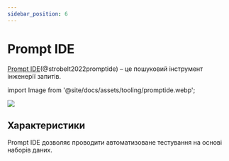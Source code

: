 ```yaml
---
sidebar_position: 6
---
```


# Prompt IDE

[Prompt IDE](https://prompt.vizhub.ai)(@strobelt2022promptide) – це пошуковий інструмент інженерії запитів.


import Image from '@site/docs/assets/tooling/promptide.webp';

<div style={{textAlign: 'center'}}>
  <img src={Image} style={{width: "750px"}} />
</div>

## Характеристики

Prompt IDE дозволяє проводити автоматизоване тестування на основі наборів даних.